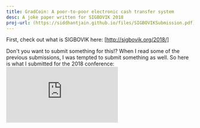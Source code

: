 ```yaml
---
title: GradCoin: A poor-to-poor electronic cash transfer system
desc: A joke paper written for SIGBOVIK 2018
proj-url: (https://siddhantjain.github.io/files/SIGBOVIKSubmission.pdf)
---
```

First, check out what is SIGBOVIK here: [http://sigbovik.org/2018/]

Don't you want to submit something for this!? When I read some of the previous submissions, I was tempted to submit something as well. 
So here is what I submitted for the 2018 conference:
<embed src="https://siddhantjain.github.io/files/SIGBOVIKSubmission.pdf" type="application/pdf" />
